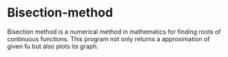 # Bisection-method
Bisection method is a numerical method in mathematics for finding roots of continuous functions. This program not only returns a approximation of given fu but also plots its graph. 

